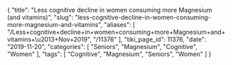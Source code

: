 {
    "title": "Less cognitive decline in women consuming more Magnesium (and vitamins)",
    "slug": "less-cognitive-decline-in-women-consuming-more-magnesium-and-vitamins",
    "aliases": [
        "/Less+cognitive+decline+in+women+consuming+more+Magnesium+and+vitamins+\u2013+Nov+2019",
        "/11376"
    ],
    "tiki_page_id": 11376,
    "date": "2019-11-20",
    "categories": [
        "Seniors",
        "Magnesium",
        "Cognitive",
        "Women"
    ],
    "tags": [
        "Cognitive",
        "Magnesium",
        "Seniors",
        "Women"
    ]
}